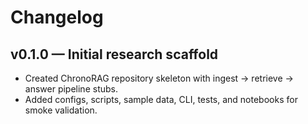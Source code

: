 # Changelog

## v0.1.0 — Initial research scaffold
- Created ChronoRAG repository skeleton with ingest → retrieve → answer pipeline stubs.
- Added configs, scripts, sample data, CLI, tests, and notebooks for smoke validation.
